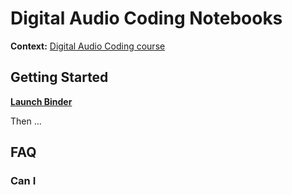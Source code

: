 # Digital Audio Coding Notebooks

**Context:** [Digital Audio Coding course][audio]

[audio]: https://eul.ink/audio

## Getting Started

[**Launch Binder**][audio-binder]

Then ...


[audio-binder]: https://mybinder.org/v2/gh/boisgera/audio-notebooks/master

## FAQ

### Can I 

